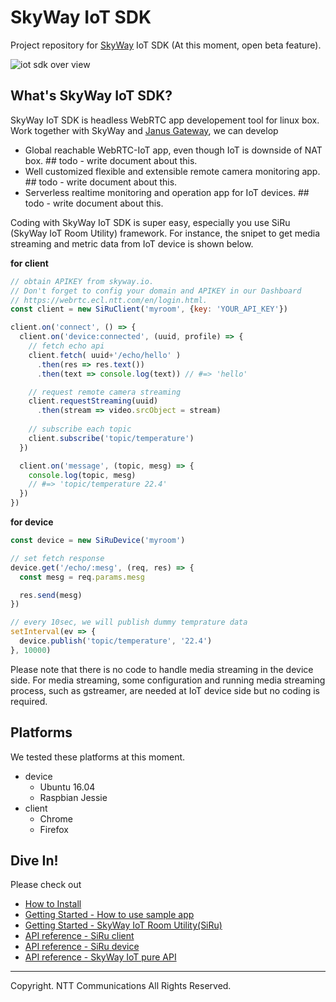 # SkyWay IoT SDK

Project repository for [SkyWay](https://webrtc.ecl.ntt.com/en/) IoT SDK (At this moment, open beta feature).

![iot sdk over view](https://nttcom.github.io/skyway-iot-sdk/images/skyway-iot-sdk-overview.png)

## What's SkyWay IoT SDK?

SkyWay IoT SDK is headless WebRTC app developement tool for linux box. Work together with SkyWay and [Janus Gateway](https://github.com/meetecho/janus-gateway), we can develop

- Global reachable WebRTC-IoT app, even though IoT is downside of NAT box. ## todo - write document about this.
- Well customized flexible and extensible remote camera monitoring app. ## todo - write document about this.
- Serverless realtime monitoring and operation app for IoT devices.  ## todo - write document about this.

Coding with SkyWay IoT SDK is super easy, especially you use SiRu (SkyWay IoT Room Utility) framework. For instance, the snipet to get media streaming and metric data from IoT device is shown below.

**for client**

```javascript
// obtain APIKEY from skyway.io.
// Don't forget to config your domain and APIKEY in our Dashboard
// https://webrtc.ecl.ntt.com/en/login.html.
const client = new SiRuClient('myroom', {key: 'YOUR_API_KEY'})

client.on('connect', () => {
  client.on('device:connected', (uuid, profile) => {
    // fetch echo api
    client.fetch( uuid+'/echo/hello' )
      .then(res => res.text())
      .then(text => console.log(text)) // #=> 'hello'

    // request remote camera streaming
    client.requestStreaming(uuid)
      .then(stream => video.srcObject = stream)
    
    // subscribe each topic
    client.subscribe('topic/temperature')
  })

  client.on('message', (topic, mesg) => {
    console.log(topic, mesg)
    // #=> 'topic/temperature 22.4'
  })
})
```

**for device**

```javascript
const device = new SiRuDevice('myroom')

// set fetch response
device.get('/echo/:mesg', (req, res) => {
  const mesg = req.params.mesg

  res.send(mesg)
})

// every 10sec, we will publish dummy temprature data
setInterval(ev => {
  device.publish('topic/temperature', '22.4')
}, 10000)
```

Please note that there is no code to handle media streaming in the device side. For media streaming, some configuration and running media streaming process, such as gstreamer, are needed at IoT device side but no coding is required.

## Platforms

We tested these platforms at this moment.

* device
  - Ubuntu 16.04
  - Raspbian Jessie
* client
  - Chrome
  - Firefox

## Dive In!

Please check out

* [How to Install](./docs/how_to_install.md)
* [Getting Started - How to use sample app](./docs/how_to_use_sample_app.md)
* [Getting Started - SkyWay IoT Room Utility(SiRu)](./docs/how_to_use_siru.md)
* [API reference - SiRu client](https://github.com/nttcom/skyway-siru-client/blob/master/docs/SiRuClient.md)
* [API reference - SiRu device](./docs/apiref/siru_device.md)
* [API reference - SkyWay IoT pure API](./docs/apiref/pure_api.md)

---
Copyright. NTT Communications All Rights Reserved.
